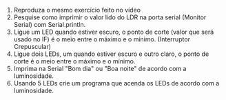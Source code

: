 1. Reproduza o mesmo exercício feito no vídeo
2. Pesquise como imprimir o valor lido do LDR na porta serial (Monitor Serial) com Serial.println.
3. Ligue um LED quando estiver escuro, o ponto de corte (valor que será usado no IF) é o meio entre o máximo e o mínimo. (Interruptor Crepuscular)
4. Ligue dois LEDs, um quando estiver escuro e outro claro, o ponto de corte é o meio entre o máximo e o mínimo.
5. Imprima na Serial "Bom dia" ou "Boa noite" de acordo com a luminosidade.
6. Usando 5 LEDs crie um programa que acenda os LEDs de acordo com a luminosidade.
